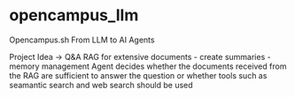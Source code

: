 # opencampus_llm
Opencampus.sh From LLM to AI Agents

Project Idea ->
Q&A RAG for extensive documents - create summaries - memory management
Agent decides whether the documents received from the RAG are sufficient to answer the question or whether tools such as seamantic search and web search should be used

